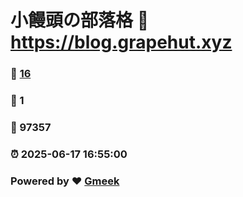 # 小饅頭の部落格 :link: https://blog.grapehut.xyz 
### :page_facing_up: [16](https://blog.grapehut.xyz/tag.html) 
### :speech_balloon: 1 
### :hibiscus: 97357 
### :alarm_clock: 2025-06-17 16:55:00 
### Powered by :heart: [Gmeek](https://github.com/Meekdai/Gmeek)
